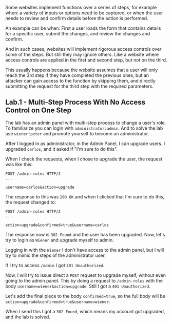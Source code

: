 Some websites implement functions over a series of steps, for example when: a variety of inputs or options need to be captured, or when the user needs to review and confirm details before the action is performed.

An example can be when: First a user loads the form that contains details for a specific user, submit the changes, and review the changes and confirm.

And in such cases, websites will implement rigorous access controls over some of the steps. But still they may ignore others. Like a website where access controls are applied in the first and second step, but not on the third.

This usually happens because the website assumes that a user will only reach the 3rd step if they have completed the previous ones, but an attacker can gain access to the function by skipping them, and directly submitting the request for the third step with the required parameters.

## Lab.1 - Multi-Step Process With No Access Control on One Step

The lab has an admin panel with multi-step process to change a user's role. To familiarize you can login with `administrator:admin`. And to solve the lab use `wiener:peter` and promote yourself to become an administrator.

After I logged in as administrator, in the Admin Panel, I can upgrade users. I upgraded `carlos`, and it asked if "I'm sure to do this".

When I check the requests, when I chose to upgrade the user, the request was like this:

```http
POST /admin-roles HTTP/2
...

username=carlos&action=upgrade
```

The response to this was `200 OK` and when I clicked that I'm sure to do this, the request changed to:

```http
POST /admin-roles HTTP/2
...

action=upgrade&confirmed=true&username=carlos
```

The response now is `302 Found` and the user has been upgraded. Now, let's try to login as `Wiener` and upgrade myself to admin.

Logging in with the `Wiener` I don't have access to the admin panel, but I will try to mimic the steps of the administrator user.

If I try to access `/admin` I got `401 Unauthorized`.

Now, I will try to issue direct a `POST` request to upgrade myself, without even going to the admin panel. This by doing a request to `/admin-roles` with the body `username=wiener&action=upgrade`. Still I got a `401 Unauthorized`.

Let's add the final piece to the body `confirmed=true`, so the full body will be `action=upgrade&confirmed=true&username=wiener`.

When I send this I got a `302 Found`, which means my account got upgraded, and the lab is solved.


